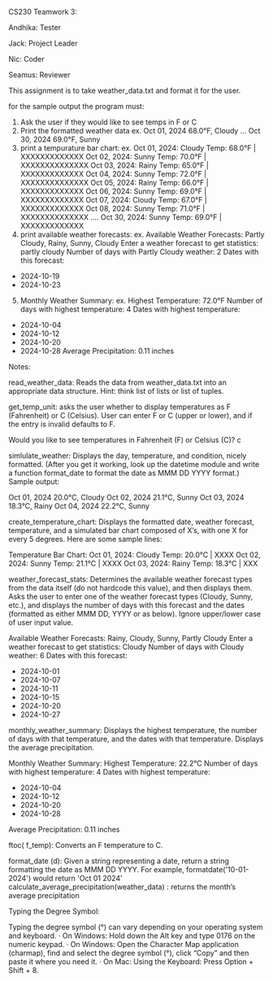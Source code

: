 CS230 Teamwork 3:

Andhika: Tester

Jack: Project Leader

Nic: Coder

Seamus: Reviewer


This assignment is to take weather_data.txt and format it for the user.

for the sample output the program must:
1. Ask the user if they would like to see temps in F or C
2. Print the formatted weather data
  ex. Oct 01, 2024 68.0°F, Cloudy
      ...
      Oct 30, 2024 69.0°F, Sunny
3. print a tempurature bar chart:
  ex.
Oct 01, 2024: Cloudy Temp: 68.0°F | XXXXXXXXXXXXX
Oct 02, 2024: Sunny Temp: 70.0°F  | XXXXXXXXXXXXXX
Oct 03, 2024: Rainy Temp: 65.0°F  | XXXXXXXXXXXXX
Oct 04, 2024: Sunny Temp: 72.0°F  | XXXXXXXXXXXXXX
Oct 05, 2024: Rainy Temp: 66.0°F  | XXXXXXXXXXXXX
Oct 06, 2024: Sunny Temp: 69.0°F  | XXXXXXXXXXXXX
Oct 07, 2024: Cloudy Temp: 67.0°F | XXXXXXXXXXXXX
Oct 08, 2024: Sunny Temp: 71.0°F  | XXXXXXXXXXXXXX
....
Oct 30, 2024: Sunny Temp: 69.0°F  | XXXXXXXXXXXXX
4. print available weather forecasts:
   ex. Available Weather Forecasts: Partly Cloudy, Rainy, Sunny, Cloudy
Enter a weather forecast to get statistics: partly cloudy
Number of days with Partly Cloudy weather: 2
Dates with this forecast:
- 2024-10-19
- 2024-10-23

5. Monthly Weather Summary:
ex. 
Highest Temperature: 72.0°F
Number of days with highest temperature: 4
Dates with highest temperature:
- 2024-10-04
- 2024-10-12
- 2024-10-20
- 2024-10-28
Average Precipitation: 0.11 inches


Notes:

read_weather_data:
Reads the data from weather_data.txt into an appropriate data structure. 
Hint: think list of lists or list of tuples.

get_temp_unit:
asks the user whether to display temperatures as F (Fahrenheit) or C (Celsius). 
User can enter F or C (upper or lower), and if the entry is invalid defaults to F.

Would you like to see temperatures in Fahrenheit (F) or Celsius (C)? c

simlulate_weather:
Displays the day, temperature, and condition, nicely formatted. (After you get it working, look 
up the datetime module and write a function format_date to format the date as MMM DD YYYY format.) 
Sample output:

Oct 01, 2024 20.0°C, Cloudy
Oct 02, 2024 21.1°C, Sunny
Oct 03, 2024 18.3°C, Rainy
Oct 04, 2024 22.2°C, Sunny

create_temperature_chart: 
Displays the formatted date, weather forecast, temperature, and a 
simulated bar chart composed of X’s, with one X for every 5 degrees. Here are some sample lines:

Temperature Bar Chart:
Oct 01, 2024: Cloudy Temp: 20.0°C | XXXX
Oct 02, 2024: Sunny Temp: 21.1°C | XXXX
Oct 03, 2024: Rainy Temp: 18.3°C | XXX

weather_forecast_stats: 
Determines the available weather forecast types from the data itself 
(do not hardcode this value), and then displays them. Asks the user to enter one of the weather 
forecast types (Cloudy, Sunny, etc.), and displays the number of days with this forecast and the 
dates (formatted as either MMM DD, YYYY or as below). Ignore upper/lower case of user input value.

Available Weather Forecasts: Rainy, Cloudy, Sunny, Partly Cloudy
Enter a weather forecast to get statistics: Cloudy
Number of days with Cloudy weather: 6
Dates with this forecast:
- 2024-10-01
- 2024-10-07
- 2024-10-11
- 2024-10-15
- 2024-10-20
- 2024-10-27

monthly_weather_summary: 
Displays the highest temperature, the number of days with that 
temperature, and the dates with that temperature. Displays the average precipitation.

Monthly Weather Summary:
Highest Temperature: 22.2°C
Number of days with highest temperature: 4
Dates with highest temperature:
- 2024-10-04
- 2024-10-12
- 2024-10-20
- 2024-10-28

Average Precipitation: 0.11 inches

ftoc( f_temp): 
Converts an F temperature to C.

format_date (d): 
Given a string representing a date, return a string formatting the date as MMM DD YYYY. 
For example, formatdate('10-01-2024') would return 'Oct 01 2024'
calculate_average_precipitation(weather_data) : returns the month’s average precipitation

Typing the Degree Symbol:

Typing the degree symbol (°) can vary depending on your operating system and keyboard.
· On Windows: Hold down the Alt key and type 0176 on the numeric keypad.
· On Windows: Open the Character Map application (charmap), find and select the degree symbol (°), click “Copy” 
and then paste it where you need it.
· On Mac: Using the Keyboard: Press Option + Shift + 8.




